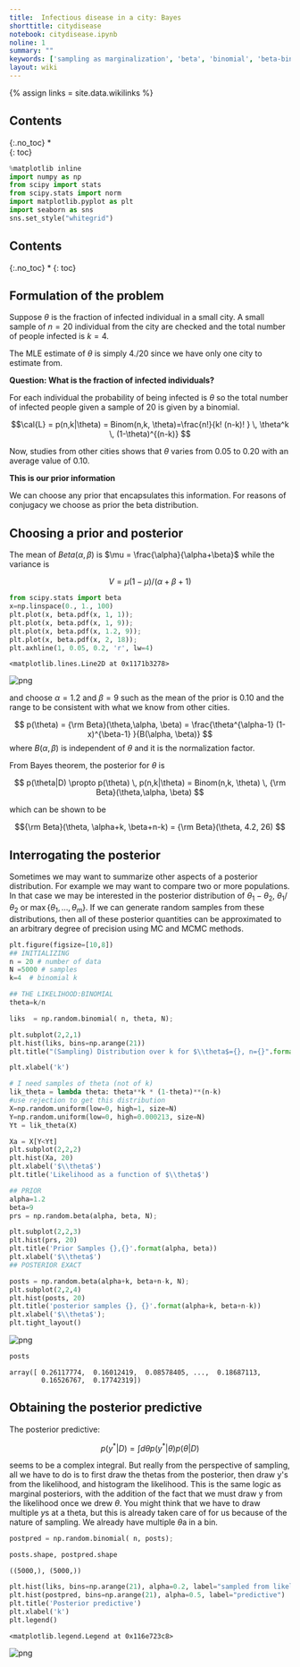 ```yaml
---
title:  Infectious disease in a city: Bayes
shorttitle: citydisease
notebook: citydisease.ipynb
noline: 1
summary: ""
keywords: ['sampling as marginalization', 'beta', 'binomial', 'beta-binomial', 'bayesian']
layout: wiki
---
```

{% assign links = site.data.wikilinks %}

## Contents
{:.no_toc}
*  
{: toc}




```python
%matplotlib inline
import numpy as np
from scipy import stats
from scipy.stats import norm
import matplotlib.pyplot as plt
import seaborn as sns
sns.set_style("whitegrid")
```


## Contents
{:.no_toc}
* 
{: toc}

## Formulation of the problem

Suppose $\theta$ is the fraction of infected individual in a small city. 
A small sample of $n=20$ individual from the city are checked and 
the total number of people infected is $k=4$. 

The MLE estimate of $\theta$ is simply 4./20 since we have only  one city to estimate from.

**Question: What is the fraction of infected individuals?**

For each individual the probability of being infected is $\theta$ so the total 
number of infected people given a sample of 20 is given 
by a binomial. 

$$\cal{L} = p(n,k|\theta) = Binom(n,k, \theta)=\frac{n!}{k! (n-k)! } \, \theta^k \, (1-\theta)^{(n-k)} $$

Now, studies from other cities shows that $\theta$ varies from 0.05 to 0.20 with an average value  of 0.10. 

**This is our prior information**

We can choose any prior that encapsulates 
this information. For reasons of conjugacy we 
choose as prior the beta distribution.

## Choosing a prior and posterior

The  mean of $Beta(\alpha, \beta)$ is  $\mu = \frac{\alpha}{\alpha+\beta}$ while the variance is 

$$V=\mu (1- \mu)/(\alpha + \beta + 1)$$



```python
from scipy.stats import beta
x=np.linspace(0., 1., 100)
plt.plot(x, beta.pdf(x, 1, 1));
plt.plot(x, beta.pdf(x, 1, 9));
plt.plot(x, beta.pdf(x, 1.2, 9));
plt.plot(x, beta.pdf(x, 2, 18));
plt.axhline(1, 0.05, 0.2, 'r', lw=4)
```





    <matplotlib.lines.Line2D at 0x1171b3278>




![png](citydisease_files/citydisease_5_1.png)


and choose $\alpha=1.2$ and $\beta=9$
such as the mean of the prior is 0.10 and the range to be consistent with
what we know from other cities.

$$ p(\theta) = {\rm Beta}(\theta,\alpha, \beta) = \frac{\theta^{\alpha-1} (1-x)^{\beta-1} }{B(\alpha, \beta)} $$
where $B(\alpha, \beta)$ is independent of $\theta$ and it is the normalization factor.

From Bayes theorem, the posterior for $\theta$ is 

$$ p(\theta|D) \propto  p(\theta) \, p(n,k|\theta)  =  Binom(n,k, \theta) \,  {\rm Beta}(\theta,\alpha, \beta)  $$

which can be shown to be 

$${\rm Beta}(\theta, \alpha+k, \beta+n-k) =  {\rm Beta}(\theta, 4.2, 26) $$

## Interrogating the posterior

Sometimes we may want to summarize other aspects of a posterior distribution. For example 
we may want to compare two or more populations. In that case we may be interested in the posterior 
distribution of $\theta_1 - \theta_2$, $\theta_1/\theta_2$ or $\max\{\theta_1,\ldots, \theta_m\}$. If we can 
generate random samples from these distributions, then all of these posterior quantities can be 
approximated to an arbitrary degree of precision using MC and MCMC methods. 



```python
plt.figure(figsize=[10,8])
## INITIALIZING
n = 20 # number of data
N =5000 # samples
k=4  # binomial k

## THE LIKELIHOOD:BINOMIAL 
theta=k/n

liks  = np.random.binomial( n, theta, N);

plt.subplot(2,2,1)
plt.hist(liks, bins=np.arange(21))
plt.title("(Sampling) Distribution over k for $\\theta$={}, n={}".format(theta, n))

plt.xlabel('k')

# I need samples of theta (not of k)
lik_theta = lambda theta: theta**k * (1-theta)**(n-k)
#use rejection to get this distribution 
X=np.random.uniform(low=0, high=1, size=N)
Y=np.random.uniform(low=0, high=0.000213, size=N)
Yt = lik_theta(X) 

Xa = X[Y<Yt]
plt.subplot(2,2,2)
plt.hist(Xa, 20)
plt.xlabel('$\\theta$')
plt.title('Likelihood as a function of $\\theta$')

## PRIOR
alpha=1.2
beta=9
prs = np.random.beta(alpha, beta, N);

plt.subplot(2,2,3)
plt.hist(prs, 20)
plt.title('Prior Samples {},{}'.format(alpha, beta))
plt.xlabel('$\\theta$')
## POSTERIOR EXACT

posts = np.random.beta(alpha+k, beta+n-k, N);
plt.subplot(2,2,4) 
plt.hist(posts, 20)
plt.title('posterior samples {}, {}'.format(alpha+k, beta+n-k))
plt.xlabel('$\\theta$');
plt.tight_layout()
```



![png](citydisease_files/citydisease_9_0.png)




```python
posts
```





    array([ 0.26117774,  0.16012419,  0.08578405, ...,  0.18687113,
            0.16526767,  0.17742319])



## Obtaining the posterior predictive

The posterior predictive:

$$p(y^{*} \vert D) = \int d\theta p(y^{*} \vert \theta) p(\theta \vert D)$$

seems to be a complex integral. But really from the perspective of sampling, all we have to do is to first draw the thetas from the posterior, then draw y's from the likelihood, and histogram the likelihood. This is the same logic as marginal posteriors, with the addition of the fact that we must draw  y from the likelihood once we drew $\theta$. You might think that we have to draw multiple $y$s at a theta, but this is already taken care of for us because of the nature of sampling. We already have multiple $\theta$a in a bin.



```python
postpred = np.random.binomial( n, posts);
```




```python
posts.shape, postpred.shape
```





    ((5000,), (5000,))





```python
plt.hist(liks, bins=np.arange(21), alpha=0.2, label="sampled from likelihood")
plt.hist(postpred, bins=np.arange(21), alpha=0.5, label="predictive")
plt.title('Posterior predictive')
plt.xlabel('k')
plt.legend()
```





    <matplotlib.legend.Legend at 0x116e723c8>




![png](citydisease_files/citydisease_14_1.png)

